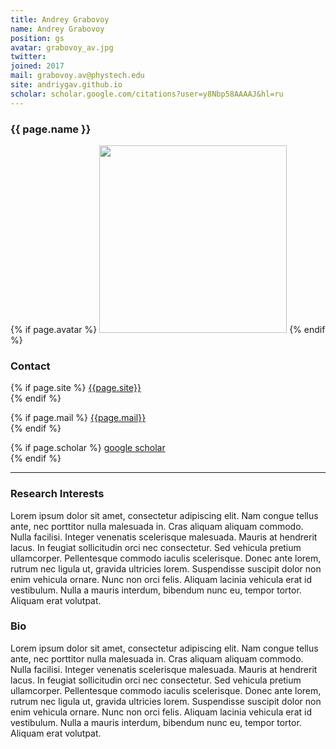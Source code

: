 ```yaml
---
title: Andrey Grabovoy
name: Andrey Grabovoy
position: gs
avatar: grabovoy_av.jpg
twitter:
joined: 2017
mail: grabovoy.av@phystech.edu
site: andriygav.github.io
scholar: scholar.google.com/citations?user=y8Nbp58AAAAJ&hl=ru
---
```


<h3 class="title">{{ page.name }}</h3>

{% if page.avatar %}
<img width="300" src="{{site.baseurl}}/images/people/{{page.avatar}}">
{% endif %}

### Contact

{% if page.site %}
[{{page.site}}](https://{{page.site}})<br>
{% endif %}

{% if page.mail %}
<i class="fa fa-envelope-o"></i> <a href="mailto:{{page.mail}}">{{page.mail}}</a> <br>
{% endif %}

{% if page.scholar %}
<i class="fa fa-bar-chart"></i> [google scholar](https://{{page.scholar}}) <br>
{% endif %}

<hr>

### Research Interests

Lorem ipsum dolor sit amet, consectetur adipiscing elit. Nam congue tellus ante, nec porttitor nulla malesuada in. Cras aliquam aliquam commodo. Nulla facilisi. Integer venenatis scelerisque malesuada. Mauris at hendrerit lacus. In feugiat sollicitudin orci nec consectetur. Sed vehicula pretium ullamcorper. Pellentesque commodo iaculis scelerisque. Donec ante lorem, rutrum nec ligula ut, gravida ultricies lorem. Suspendisse suscipit dolor non enim vehicula ornare. Nunc non orci felis. Aliquam lacinia vehicula erat id vestibulum. Nulla a mauris interdum, bibendum nunc eu, tempor tortor. Aliquam erat volutpat.

### Bio

Lorem ipsum dolor sit amet, consectetur adipiscing elit. Nam congue tellus ante, nec porttitor nulla malesuada in. Cras aliquam aliquam commodo. Nulla facilisi. Integer venenatis scelerisque malesuada. Mauris at hendrerit lacus. In feugiat sollicitudin orci nec consectetur. Sed vehicula pretium ullamcorper. Pellentesque commodo iaculis scelerisque. Donec ante lorem, rutrum nec ligula ut, gravida ultricies lorem. Suspendisse suscipit dolor non enim vehicula ornare. Nunc non orci felis. Aliquam lacinia vehicula erat id vestibulum. Nulla a mauris interdum, bibendum nunc eu, tempor tortor. Aliquam erat volutpat.
